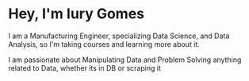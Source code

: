 # Hey, I'm Iury Gomes

I am a Manufacturing Engineer, specializing Data Science, and Data Analysis, so I'm taking courses and learning more about it.

I am passionate about Manipulating Data and Problem Solving anything related to Data, whether its in DB or scraping it 

<!---
Iurygsg/Iurygsg is a ✨ special ✨ repository because its `README.md` (this file) appears on your GitHub profile.
You can click the Preview link to take a look at your changes.
--->
